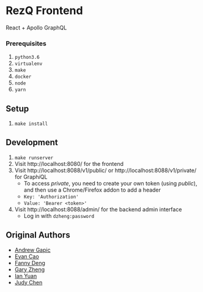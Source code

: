 # RezQ Frontend

React + Apollo GraphQL

### Prerequisites

1. `python3.6`
2. `virtualenv`
3. `make`
4. `docker`
5. `node`
6. `yarn`

## Setup

1. `make install`

## Development

1. `make runserver`
2. Visit http://localhost:8080/ for the frontend
3. Visit http://localhost:8088/v1/public/ or http://localhost:8088/v1/private/ for Graph*i*QL
   - To access *private*, you need to create your own token (using *public*), and then use a Chrome/Firefox addon to add a header
   - `Key: 'Authorization'`
   - `Value: 'Bearer <token>'`
4. Visit http://localhost:8088/admin/ for the backend admin interface
   - Log in with `dzheng:password`

## Original Authors

* [Andrew Gapic](https://github.com/agapic)
* [Evan Cao](https://github.com/evancoa)
* [Fanny Deng](https://github.com/fannydengdeng)
* [Gary Zheng](https://github.com/dongyuzheng)
* [Ian Yuan](https://github.com/iyyuan)
* [Judy Chen](https://github.com/ju-de)
